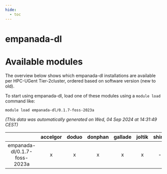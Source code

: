 ```yaml
---
hide:
  - toc
---
```


empanada-dl
===========

# Available modules


The overview below shows which empanada-dl installations are available per HPC-UGent Tier-2cluster, ordered based on software version (new to old).

To start using empanada-dl, load one of these modules using a `module load` command like:

```shell
module load empanada-dl/0.1.7-foss-2023a
```

*(This data was automatically generated on Wed, 04 Sep 2024 at 14:31:49 CEST)*  

| |accelgor|doduo|donphan|gallade|joltik|shinx|skitty|
| :---: | :---: | :---: | :---: | :---: | :---: | :---: | :---: |
|empanada-dl/0.1.7-foss-2023a|x|x|x|x|x|-|x|
